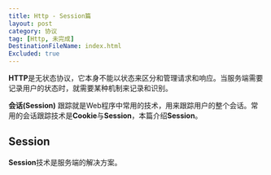 ```yaml
---
title: Http - Session篇
layout: post
category: 协议
tag: [Http, 未完成]
DestinationFileName: index.html
Excluded: true
---
```


**HTTP**是无状态协议，它本身不能以状态来区分和管理请求和响应。当服务端需要记录用户的状态时，就需要某种机制来记录和识别。

**会话(Session)** 跟踪就是Web程序中常用的技术，用来跟踪用户的整个会话。常用的会话跟踪技术是**Cookie**与**Session**，本篇介绍**Session**。

## Session
**Session**技术是服务端的解决方案。
